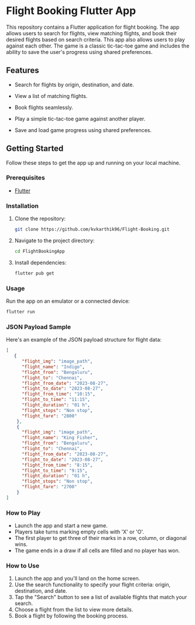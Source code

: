 # Flight Booking Flutter App

This repository contains a Flutter application for flight booking. The app allows users to search for flights, view matching flights, and book their desired flights based on search criteria. This app also allows users to play against each other. The game is a classic tic-tac-toe game and includes the ability to save the user's progress using shared preferences.

## Features

- Search for flights by origin, destination, and date.
- View a list of matching flights.
- Book flights seamlessly.

- Play a simple tic-tac-toe game against another player.
- Save and load game progress using shared preferences.


## Getting Started

Follow these steps to get the app up and running on your local machine.

### Prerequisites

- [Flutter](https://flutter.dev/docs/get-started/install)

### Installation

1. Clone the repository:

   ```bash
   git clone https://github.com/kvkarthik96/Flight-Booking.git
   ```

2. Navigate to the project directory:

   ```bash
   cd FlightBookingApp
   ```

3. Install dependencies:

   ```bash
   flutter pub get
   ```

### Usage

Run the app on an emulator or a connected device:

```bash
flutter run
```

### JSON Payload Sample

Here's an example of the JSON payload structure for flight data:

```json
[
   {
      "flight_img": "image_path",
      "flight_name": "Indigo",
      "flight_from": "Bengaluru",
      "flight_to": "Chennai",
      "flight_from_date": "2023-08-27",
      "flight_to_date": "2023-08-27",
      "flight_from_time": "10:15",
      "flight_to_time": "11:15",
      "flight_duration": "01 h",
      "flight_stops": "Non stop",
      "flight_fare": "2800"
    },
    {
      "flight_img": "image_path",
      "flight_name": "King Fisher",
      "flight_from": "Bengaluru",
      "flight_to": "Chennai",
      "flight_from_date": "2023-08-27",
      "flight_to_date": "2023-08-27",
      "flight_from_time": "8:15",
      "flight_to_time": "9:15",
      "flight_duration": "01 h",
      "flight_stops": "Non stop",
      "flight_fare": "2700"
    }
]
```

### How to Play

- Launch the app and start a new game.
- Players take turns marking empty cells with 'X' or 'O'.
- The first player to get three of their marks in a row, column, or diagonal wins.
- The game ends in a draw if all cells are filled and no player has won.

### How to Use
1. Launch the app and you'll land on the home screen.
2. Use the search functionality to specify your flight criteria: origin, destination, and date.
3. Tap the "Search" button to see a list of available flights that match your search.
4. Choose a flight from the list to view more details.
5. Book a flight by following the booking process.